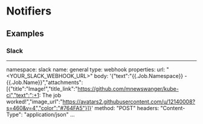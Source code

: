 # Notifiers #

## Examples ##

### Slack ###

---
namespace: slack
name: general
type: webhook
properties:
  url: "<YOUR_SLACK_WEBHOOK_URL>"
  body: '{"text":"{{.Job.Namespace}} - {{.Job.Name}}","attachments":[{"title":"Image!","title_link":"https://github.com/mnewswanger/kube-ci","text":":+1: The job worked!","image_url":"https://avatars2.githubusercontent.com/u/12140008?s=460&v=4","color":"#764FA5"}]}'
  method: "POST"
  headers:
    "Content-Type": "application/json"
...
